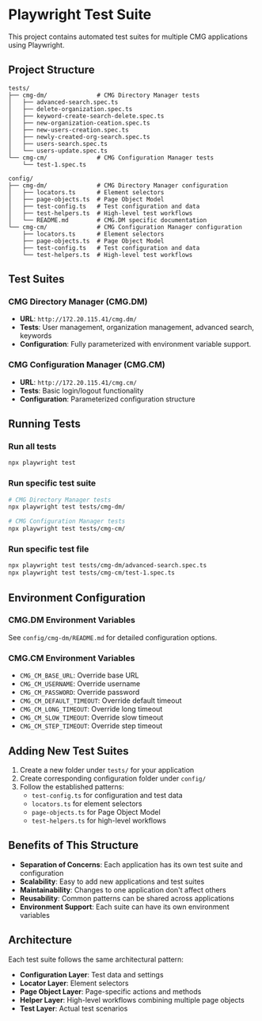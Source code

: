 # Playwright Test Suite

This project contains automated test suites for multiple CMG applications using Playwright.

## Project Structure

```
tests/
├── cmg-dm/              # CMG Directory Manager tests
│   ├── advanced-search.spec.ts
│   ├── delete-organization.spec.ts
│   ├── keyword-create-search-delete.spec.ts
│   ├── new-organization-ceation.spec.ts
│   ├── new-users-creation.spec.ts
│   ├── newly-created-org-search.spec.ts
│   ├── users-search.spec.ts
│   └── users-update.spec.ts
└── cmg-cm/              # CMG Configuration Manager tests
    └── test-1.spec.ts

config/
├── cmg-dm/              # CMG Directory Manager configuration
│   ├── locators.ts      # Element selectors
│   ├── page-objects.ts  # Page Object Model
│   ├── test-config.ts   # Test configuration and data
│   ├── test-helpers.ts  # High-level test workflows
│   └── README.md        # CMG.DM specific documentation
└── cmg-cm/              # CMG Configuration Manager configuration
    ├── locators.ts      # Element selectors
    ├── page-objects.ts  # Page Object Model
    ├── test-config.ts   # Test configuration and data
    └── test-helpers.ts  # High-level test workflows
```

## Test Suites

### CMG Directory Manager (CMG.DM)
- **URL**: `http://172.20.115.41/cmg.dm/`
- **Tests**: User management, organization management, advanced search, keywords
- **Configuration**: Fully parameterized with environment variable support.

### CMG Configuration Manager (CMG.CM)
- **URL**: `http://172.20.115.41/cmg.cm/`
- **Tests**: Basic login/logout functionality
- **Configuration**: Parameterized configuration structure

## Running Tests

### Run all tests
```bash
npx playwright test
```

### Run specific test suite
```bash
# CMG Directory Manager tests
npx playwright test tests/cmg-dm/

# CMG Configuration Manager tests
npx playwright test tests/cmg-cm/
```

### Run specific test file
```bash
npx playwright test tests/cmg-dm/advanced-search.spec.ts
npx playwright test tests/cmg-cm/test-1.spec.ts
```

## Environment Configuration

### CMG.DM Environment Variables
See `config/cmg-dm/README.md` for detailed configuration options.

### CMG.CM Environment Variables
- `CMG_CM_BASE_URL`: Override base URL
- `CMG_CM_USERNAME`: Override username
- `CMG_CM_PASSWORD`: Override password
- `CMG_CM_DEFAULT_TIMEOUT`: Override default timeout
- `CMG_CM_LONG_TIMEOUT`: Override long timeout
- `CMG_CM_SLOW_TIMEOUT`: Override slow timeout
- `CMG_CM_STEP_TIMEOUT`: Override step timeout

## Adding New Test Suites

1. Create a new folder under `tests/` for your application
2. Create corresponding configuration folder under `config/`
3. Follow the established patterns:
   - `test-config.ts` for configuration and test data
   - `locators.ts` for element selectors
   - `page-objects.ts` for Page Object Model
   - `test-helpers.ts` for high-level workflows

## Benefits of This Structure

- **Separation of Concerns**: Each application has its own test suite and configuration
- **Scalability**: Easy to add new applications and test suites
- **Maintainability**: Changes to one application don't affect others
- **Reusability**: Common patterns can be shared across applications
- **Environment Support**: Each suite can have its own environment variables

## Architecture

Each test suite follows the same architectural pattern:
- **Configuration Layer**: Test data and settings
- **Locator Layer**: Element selectors
- **Page Object Layer**: Page-specific actions and methods
- **Helper Layer**: High-level workflows combining multiple page objects
- **Test Layer**: Actual test scenarios

